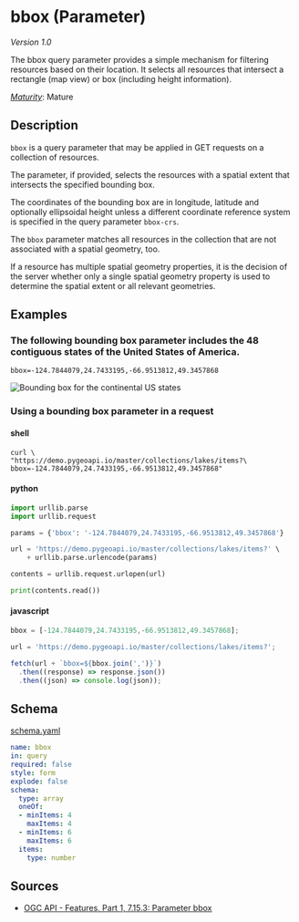 # bbox (Parameter)

*Version 1.0*

The bbox query parameter provides a simple mechanism for filtering resources based on their location. It selects all resources that intersect a rectangle (map view) or box (including height information).

[*Maturity*](https://github.com/cportele/ogcapi-building-blocks#building-block-maturity): Mature

## Description

`bbox` is a query parameter that may be applied in GET requests on a collection of resources.

The parameter, if provided, selects the resources with a spatial extent that intersects the specified bounding box.

The coordinates of the bounding box are in longitude, latitude and optionally ellipsoidal height unless a different coordinate reference system is specified in the query parameter `bbox-crs`.

The `bbox` parameter matches all resources in the collection that are not associated with a spatial geometry, too.

If a resource has multiple spatial geometry properties, it is the decision of the server whether only a single spatial geometry property is used to determine the spatial extent or all relevant geometries.

## Examples

### The following bounding box parameter includes the 48 contiguous states of the United States of America.
`bbox=-124.7844079,24.7433195,-66.9513812,49.3457868`

![Bounding box for the continental US states](https://opengeospatial.github.io/bblocks/registereditems/geo/common/parameters/bbox/assets/example.png)

### Using a bounding box parameter in a request
#### shell
```shell
curl \
"https://demo.pygeoapi.io/master/collections/lakes/items?\
bbox=-124.7844079,24.7433195,-66.9513812,49.3457868"
```

#### python
```python
import urllib.parse
import urllib.request

params = {'bbox': '-124.7844079,24.7433195,-66.9513812,49.3457868'}

url = 'https://demo.pygeoapi.io/master/collections/lakes/items?' \
    + urllib.parse.urlencode(params)

contents = urllib.request.urlopen(url)

print(contents.read())
```

#### javascript
```javascript
bbox = [-124.7844079,24.7433195,-66.9513812,49.3457868];

url = 'https://demo.pygeoapi.io/master/collections/lakes/items?';

fetch(url + `bbox=${bbox.join(',')}`)
  .then((response) => response.json())
  .then((json) => console.log(json));
```

## Schema

[schema.yaml](https://opengeospatial.github.io/bblocks/annotated-schemas/geo/common/parameters/bbox/schema.yaml)

```yaml
name: bbox
in: query
required: false
style: form
explode: false
schema:
  type: array
  oneOf:
  - minItems: 4
    maxItems: 4
  - minItems: 6
    maxItems: 6
  items:
    type: number

```
## Sources

* [OGC API - Features, Part 1, 7.15.3: Parameter bbox](https://docs.ogc.org/is/17-069r3/17-069r3.html#_parameter_bbox)
